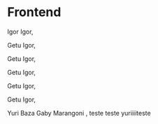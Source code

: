 # Frontend
Igor
 Igor, 

Getu Igor, 

Getu Igor, 

Getu Igor, 

Getu Igor, 

Getu
 Igor,

Yuri Baza
Gaby Marangoni 
, teste teste
yuriiiiteste

